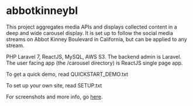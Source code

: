 # abbotkinneybl
This project aggregates media APIs and displays collected content in a deep and wide carousel display. It is set up to follow the social media streams on Abbot Kinney Boulevard in California, but can be applied to any stream.

PHP Laravel 7, ReactJS, MySQL, AWS S3. The backend admin is Laravel. The user facing app (the /carousel directory) is ReactJS single page app.

To get a quick demo, read QUICKSTART_DEMO.txt

To set up your own site, read SETUP.txt

For screenshots and more info, go [here](http://blog.ezcg.com/abbotkinneybl---content-card-info-delivery-system.html).
